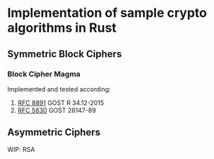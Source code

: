 # Implementation of sample crypto algorithms in Rust

## Symmetric Block Ciphers

### Block Cipher Magma

Implemented and tested according:

1. [RFC 8891](https://datatracker.ietf.org/doc/html/rfc8891.html) GOST R 34.12-2015
2. [RFC 5830](https://datatracker.ietf.org/doc/html/rfc5830) GOST 28147-89

## Asymmetric Ciphers

WIP: RSA
